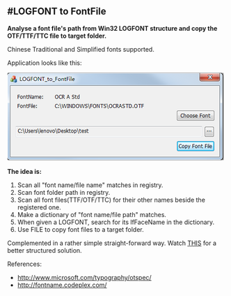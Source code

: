 #LOGFONT to FontFile
---

**Analyse a font file's path from Win32 LOGFONT structure and copy the OTF/TTF/TTC file to target folder.**

Chinese Traditional and Simplified fonts supported.

Application looks like this:

![](https://github.com/Conglang/LOGFONT_to_FontFile/blob/master/demo_pic.png)

**The idea is:**

1. Scan all "font name/file name" matches in registry.
2. Scan font folder path in registry. 
3. Scan all font files(TTF/OTF/TTC) for their other names beside the registered one.
4. Make a dictionary of "font name/file path" matches.
5. When given a LOGFONT, search for its lfFaceName in the dictionary.
6. Use FILE to copy font files to a target folder.

Complemented in a rather simple straight-forward way. Watch [THIS](http://fontname.codeplex.com/) for a better structured solution.

References:

+ http://www.microsoft.com/typography/otspec/
+ http://fontname.codeplex.com/